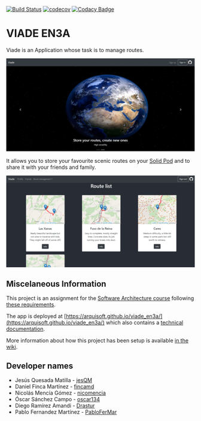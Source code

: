 [![Build Status](https://travis-ci.org/Arquisoft/viade_en3a.svg?branch=master)](https://travis-ci.org/Arquisoft/viade_en3a)
[![codecov](https://codecov.io/gh/Arquisoft/viade_en3a/branch/master/graph/badge.svg)](https://codecov.io/gh/Arquisoft/viade_en3a)
[![Codacy Badge](https://api.codacy.com/project/badge/Grade/3064dbb567e64f61843d399fc9b89c7a)](https://www.codacy.com/gh/Arquisoft/viade_en3a?utm_source=github.com&amp;utm_medium=referral&amp;utm_content=Arquisoft/viade_en3a&amp;utm_campaign=Badge_Grade)

# VIADE EN3A

Viade is an Application whose task is to manage routes.
<p>
    <img src="./public/img/sample/main.png">
</p>

It allows you to store your favourite scenic routes on your [Solid Pod](https://solid.inrupt.com/how-it-works) and to share it with your friends and family.

<p>
    <img src="./public/img/sample/routeList.png">
</p>

## Miscelaneous Information

This project is an assignment for the [Software Architecture course](https://arquisoft.github.io/) following [these requirements](https://labra.solid.community/public/SoftwareArchitecture/AssignmentDescription/).

The app is deployed at [https://arquisoft.github.io/viade_en3a/](https://arquisoft.github.io/viade_en3a/) which also contains a [technical documentation](https://arquisoft.github.io/viade_en3a/docs).

More information about how this project has been setup is available [in the wiki](https://github.com/Arquisoft/viade_en3a/wiki).

## Developer names

  * Jesús Quesada Matilla - [jesQM](https://github.com/jesQM)
  * Daniel Finca Martínez - [fincamd](https://github.com/fincamd)
  * Nicolás Mencía Gómez - [nicomencia](https://github.com/nicomencia)
  * Óscar Sánchez Campo - [oscar134](https://github.com/oscar134)
  * Diego Ramírez Amandi - [Drastur](https://github.com/Drastur)
  * Pablo Fernandez Martínez - [PabloFerMar](https://github.com/PabloFerMar)
